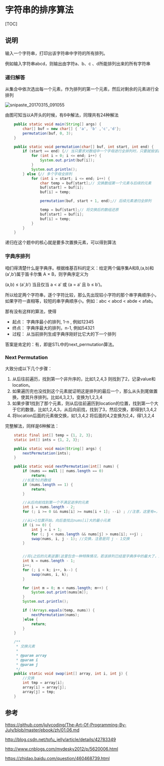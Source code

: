 # 字符串的排序算法

[TOC]

## 说明

输入一个字符串，打印出该字符串中字符的所有排列。

例如输入字符串abcd，则输出由字符a、b、c 、d所能排列出来的所有字符串

### 递归解答

从集合中依次选出每一个元素，作为排列的第一个元素，然后对剩余的元素进行全排列

![snipaste_20170315_091055](http://oaxelf1sk.bkt.clouddn.com/snipaste_20170315_091055.png)

由图可知当以A开头的时候，有6中解法，同理共有24种解法

```java
    public static void main(String[] args) {
        char[] buf = new char[] { 'a', 'b' ,'c','d'};
        permutation(buf, 0, 3);
    }

    public static void permutation(char[] buf, int start, int end) {
        if (start == end) {// 当只要求对数组中一个字母进行全排列时，只要就按该数组输出即可
            for (int i = 0; i <= end; i++) {
                System.out.print(buf[i]);
            }
            System.out.println();
        } else {// 多个字母全排列
            for (int i = start; i <= end; i++) {
                char temp = buf[start];// 交换数组第一个元素与后续的元素
                buf[start] = buf[i];
                buf[i] = temp;

                permutation(buf, start + 1, end);// 后续元素递归全排列

                temp = buf[start];// 将交换后的数组还原
                buf[start] = buf[i];
                buf[i] = temp;
            }
        }
    }
```

递归在这个题中的核心就是要多次置换元素，可以得到算法

### 字典序排列

咱们得清楚什么是字典序。根据维基百科的定义：给定两个偏序集A和B,(a,b)和(a′,b′)属于笛卡尔集 A × B，则字典序定义为

(a,b) ≤ (a′,b′) 当且仅当 a < a′ 或 (a = a′ 且 b ≤ b′)。

所以给定两个字符串，逐个字符比较，那么先出现较小字符的那个串字典顺序小，如果字符一直相等，较短的串字典顺序小。例如：abc < abcd < abde < afab。

那有没有这样的算法，使得

- 起点： 字典序最小的排列, 1-n , 例如12345
- 终点： 字典序最大的排列，n-1, 例如54321
- 过程： 从当前排列生成字典序刚好比它大的下一个排列

答案是肯定的：有，即是STL中的next_permutation算法。

### Next Permutation

大致分成以下几个步骤：

1. 从后往前遍历，找到第一个非升序的，比如1,2,4,3 则找到了2，记录value和location。
2. 如果遍历完也没找到这个元素就证明这是排列的最后一个，那么从头到尾做置换，使其升序排列。比如4,3,2,1，变换为1,2,3,4
3. 如果步骤1找到了那个元素，则从后往前遍历到location的位置，找到第一个大于它的数值，比如1,2,4,3，从后向前找，找到了3，然后交换，即得到1,3,4,2
4. 将location后面的元素做交换，如1,3,4,2 将后面的4,2变换为2,4，得1,3,2,4

完整解法，同样是6种解法：

```java
    static final int[] temp = {1, 2, 3};
    static int[] ints = {1, 2, 3};

    public static void main(String[] args) {
        nextPermutation(ints);
    }

    public static void nextPermutation(int[] nums) {
        if (nums == null || nums.length == 0)
            return;
        //长度为1的数组
        if (nums.length == 1) {
            return;
        }

        //从后向前找到第一个不满足逆序的元素
        int i = nums.length - 2;
        for (; i >= 0 && nums[i] >= nums[i + 1]; --i) ; //注意，这里有=，可以排除含有重复元素的情况

        //从i+1位置开始，向后查找比nums[i]大的最小元素
        if (i >= 0) {
            int j = i + 1;
            for (; j < nums.length && nums[j] > nums[i]; ++j) ;
            swap(nums, i, j - 1); //交换，注意是同 j - 1交换
        }


        //将i之后的元素逆置(这里包含一种特殊情况，若该排列已经是字典序中的最大了，则下一个序列应该是最小字典序，因此，直接在这里逆置即可)
        int k = nums.length - 1;
        i++;
        for (; i < k; i++, k--) {
            swap(nums, i, k);
        }

        for (int m = 0; m < nums.length; m++) {
            System.out.print(nums[m]);
        }
        System.out.println();

        if (!Arrays.equals(temp, nums)) {
            nextPermutation(nums);
        }else {
            return;
        }
    }

    /**
     * 交换元素
     *
     * @param array
     * @param i
     * @param j
     */
    public static void swap(int[] array, int i, int j) {
        //交换
        int tmp = array[i];
        array[i] = array[j];
        array[j] = tmp;
    }
```

## 参考

https://github.com/julycoding/The-Art-Of-Programming-By-July/blob/master/ebook/zh/01.06.md

http://blog.csdn.net/tofu_jelly/article/details/42783349

http://www.cnblogs.com/mydesky2012/p/5620006.html

https://zhidao.baidu.com/question/460468739.html
